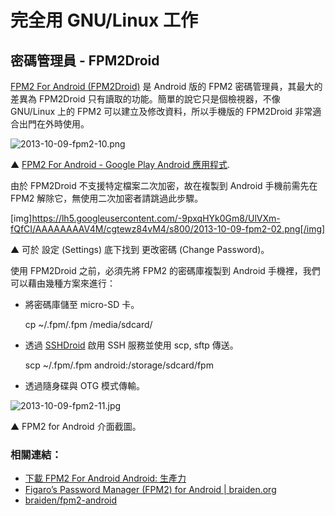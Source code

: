 # 完全用 GNU/Linux 工作

## 密碼管理員 - FPM2Droid

[FPM2 For Android (FPM2Droid)](https://play.google.com/store/apps/details?id=org.braiden.fpm2) 是 Android 版的 FPM2 密碼管理員，其最大的差異為 FPM2Droid 只有讀取的功能。簡單的說它只是個檢視器，不像 GNU/Linux 上的 FPM2 可以建立及修改資料，所以手機版的 FPM2Droid 非常適合出門在外時使用。

![2013-10-09-fpm2-10.png](https://lh4.googleusercontent.com/-_64iVrwxghc/UlVXualhrtI/AAAAAAAAV6U/Cb-mEkw-jFE/s800/2013-10-09-fpm2-10.png)

▲ [FPM2 For Android - Google Play Android 應用程式](https://play.google.com/store/apps/details?id=org.braiden.fpm2).

由於 FPM2Droid 不支援特定檔案二次加密，故在複製到 Android 手機前需先在 FPM2 解除它，無使用二次加密者請跳過此步驟。

[img]https://lh5.googleusercontent.com/-9pxqHYk0Gm8/UlVXm-fQfCI/AAAAAAAAV4M/cgtewz84vM4/s800/2013-10-09-fpm2-02.png[/img]

▲ 可於 設定 (Settings) 底下找到 更改密碼 (Change Password)。

使用 FPM2Droid 之前，必須先將 FPM2 的密碼庫複製到 Android 手機裡，我們可以藉由幾種方案來進行：

- 將密碼庫儲至 micro-SD 卡。

	cp ~/.fpm/.fpm /media/sdcard/

- 透過 [SSHDroid](https://play.google.com/store/apps/details?id=berserker.android.apps.sshdroid) 啟用 SSH 服務並使用 scp, sftp 傳送。

	scp ~/.fpm/.fpm android:/storage/sdcard/fpm

- 透過隨身碟與 OTG 模式傳輸。

![2013-10-09-fpm2-11.jpg](https://lh4.googleusercontent.com/-iAxmnzqeBbo/UlVXudPNl_I/AAAAAAAAV6Y/MbBBwAvy65U/s800/2013-10-09-fpm2-11.jpg)

▲ FPM2 for Android 介面截圖。

### 相關連結：

- [下載 FPM2 For Android Android: 生產力](http://tw.4androidapps.net/tag/productivity/fpm2-for-android-download-93568.html)
- [Figaro’s Password Manager (FPM2) for Android | braiden.org](http://braiden.org/?p=188)
- [braiden/fpm2-android](https://github.com/braiden/fpm2-android)

